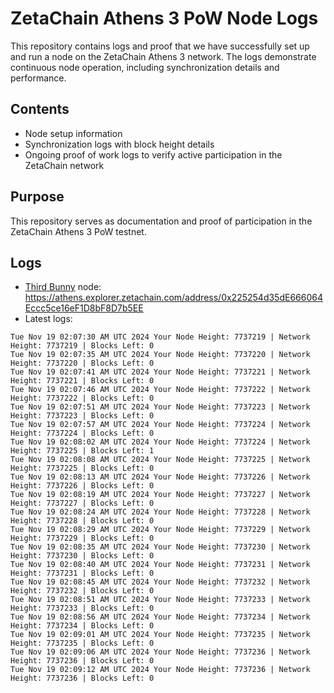 # ZetaChain Athens 3 PoW Node Logs
This repository contains logs and proof that we have successfully set up and run a node on the ZetaChain Athens 3 network. The logs demonstrate continuous node operation, including synchronization details and performance.

## Contents
- Node setup information
- Synchronization logs with block height details
- Ongoing proof of work logs to verify active participation in the ZetaChain network

## Purpose
This repository serves as documentation and proof of participation in the ZetaChain Athens 3 PoW testnet.

## Logs

- [Third Bunny](https://thirdbunny.xyz/) node: https://athens.explorer.zetachain.com/address/0x225254d35dE666064Eccc5ce16eF1D8bF8D7b5EE
- Latest logs:
```
Tue Nov 19 02:07:30 AM UTC 2024 Your Node Height: 7737219 | Network Height: 7737219 | Blocks Left: 0
Tue Nov 19 02:07:35 AM UTC 2024 Your Node Height: 7737220 | Network Height: 7737220 | Blocks Left: 0
Tue Nov 19 02:07:41 AM UTC 2024 Your Node Height: 7737221 | Network Height: 7737221 | Blocks Left: 0
Tue Nov 19 02:07:46 AM UTC 2024 Your Node Height: 7737222 | Network Height: 7737222 | Blocks Left: 0
Tue Nov 19 02:07:51 AM UTC 2024 Your Node Height: 7737223 | Network Height: 7737223 | Blocks Left: 0
Tue Nov 19 02:07:57 AM UTC 2024 Your Node Height: 7737224 | Network Height: 7737224 | Blocks Left: 0
Tue Nov 19 02:08:02 AM UTC 2024 Your Node Height: 7737224 | Network Height: 7737225 | Blocks Left: 1
Tue Nov 19 02:08:08 AM UTC 2024 Your Node Height: 7737225 | Network Height: 7737225 | Blocks Left: 0
Tue Nov 19 02:08:13 AM UTC 2024 Your Node Height: 7737226 | Network Height: 7737226 | Blocks Left: 0
Tue Nov 19 02:08:19 AM UTC 2024 Your Node Height: 7737227 | Network Height: 7737227 | Blocks Left: 0
Tue Nov 19 02:08:24 AM UTC 2024 Your Node Height: 7737228 | Network Height: 7737228 | Blocks Left: 0
Tue Nov 19 02:08:29 AM UTC 2024 Your Node Height: 7737229 | Network Height: 7737229 | Blocks Left: 0
Tue Nov 19 02:08:35 AM UTC 2024 Your Node Height: 7737230 | Network Height: 7737230 | Blocks Left: 0
Tue Nov 19 02:08:40 AM UTC 2024 Your Node Height: 7737231 | Network Height: 7737231 | Blocks Left: 0
Tue Nov 19 02:08:45 AM UTC 2024 Your Node Height: 7737232 | Network Height: 7737232 | Blocks Left: 0
Tue Nov 19 02:08:51 AM UTC 2024 Your Node Height: 7737233 | Network Height: 7737233 | Blocks Left: 0
Tue Nov 19 02:08:56 AM UTC 2024 Your Node Height: 7737234 | Network Height: 7737234 | Blocks Left: 0
Tue Nov 19 02:09:01 AM UTC 2024 Your Node Height: 7737235 | Network Height: 7737235 | Blocks Left: 0
Tue Nov 19 02:09:06 AM UTC 2024 Your Node Height: 7737236 | Network Height: 7737236 | Blocks Left: 0
Tue Nov 19 02:09:12 AM UTC 2024 Your Node Height: 7737236 | Network Height: 7737236 | Blocks Left: 0
```
